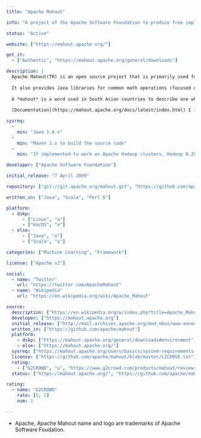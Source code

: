 ```yaml
---
title: "Apache Mahout"

info: "A project of the Apache Software Foundation to produce free implementations of distributed or otherwise scalable machine learning algorithms"

status: "Active"

website: ["https://mahout.apache.org/"]

get_it:
  - ["Authentic", "https://mahout.apache.org/general/downloads"]

description: |
  Apache Mahout(TM) is an open source project that is primarily used for creating scalable machine learning algorithms. It implements machine learning techniques such as, collaborative filtering, clustering, recommendation and classification.
  
  It also provides Java libraries for common math operations (focused on linear algebra and statistics) and primitive Java collections.
  
  A *mahout* is a word used in South Asian countries to describe one who drives an elephant as its master. The name comes from its close association with [Apache Hadoop](/softwares/apache-hadoop/) which uses an elephant as its logo. Many of the implementations use the [Apache Hadoop](/softwares/apache-hadoop/) platform.
  
  [Documentation](https://mahout.apache.org/docs/latest/index.html) I [Mailing Lists/IRC](https://mahout.apache.org/general/mailing-lists) I [FAQ](https://mahout.apache.org/general/faq.html) I [Wiki](https://mahout.apache.org/general/mahout-wiki.html)

sysreq:
  -
    min: "Java 1.6.x"
  -
    min: "Maven 3.x to build the source code"
  -
    min: "If implemented to work on Apache Hadoop clusters, Hadoop 0.20.0"

developer: ["Apache Software Foundation"]

initial_release: "7 April 2009"

repository: ["git://git.apache.org/mahout.git", "https://github.com/apache/mahout"]

written_in: ["Java", "Scala", "Perl 6"]

platform:
  - dskp:
      - ["Linux", "o"]
      - ["macOS", "o"]
  - else:
      - ["Java", "o"]
      - ["Scala", "o"]

categories: ["Machine Learning", "Framework"]

license: ["Apache v2"]

social:
  - name: "Twitter"
    url: "https://twitter.com/ApacheMahout"
  - name: "Wikipedia"
    url: "https://en.wikipedia.org/wiki/Apache_Mahout"

source:
  description: ["https://en.wikipedia.org/w/index.php?title=Apache_Mahout&oldid=877076538", "https://www.tutorialspoint.com/mahout/mahout_introduction.htm"]
  developer: ["https://mahout.apache.org"]
  initial_release: ["http://mail-archives.apache.org/mod_mbox/www-announce/200904.mbox/%3C7EDF8CB8-388C-4A44-974E-6977E7AEB396@apache.org%3E"]
  written_in: ["https://github.com/apache/mahout"]
  platform:
    - dskp: ["https://mahout.apache.org/general/downloads#environment", "https://github.com/apache/mahout#setting-up-your-environment"]
    - else: ["https://mahout.apache.org/"]
  sysreq: ["https://mahout.apache.org/users/basics/system-requirements.html"]
  license: ["https://github.com/apache/mahout/blob/master/LICENSE.txt"]
  rating:
    - ["G2CROWD", "u", "https://www.g2crowd.com/products/mahout/reviews"]
  status: ["https://mahout.apache.org/", "https://github.com/apache/mahout/graphs/contributors"]

rating:
  - name: "G2CROWD"
    rate: [5, 5]
    num: 1

---
```

  * Apache, Apache Mahout name and logo are trademarks of Apache Software Foudation.